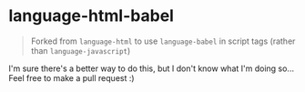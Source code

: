 # language-html-babel

> Forked from `language-html` to use `language-babel` in script tags (rather than `language-javascript`)

I'm sure there's a better way to do this, but I don't know what I'm doing so... Feel free to make a pull request :)
